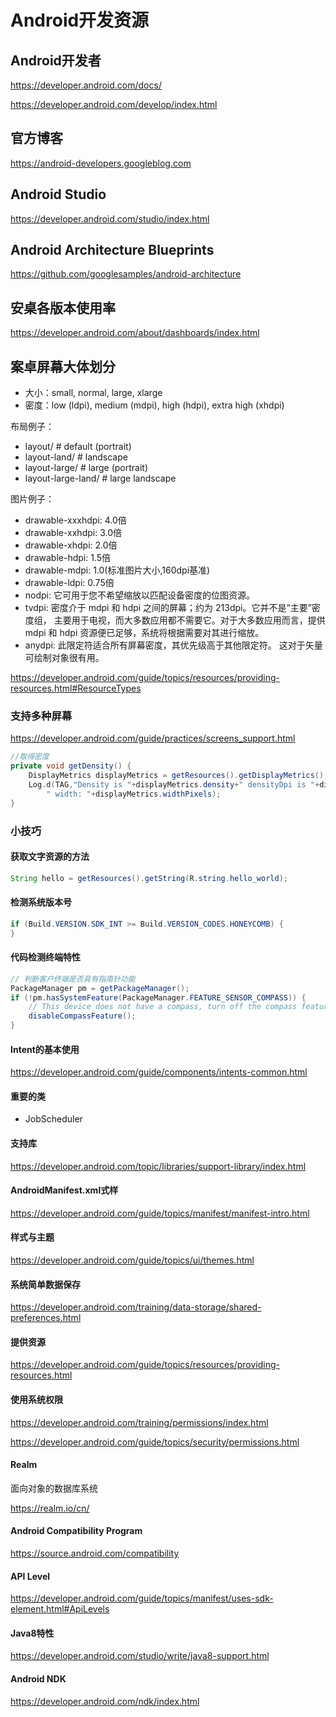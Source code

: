 Android开发资源
===============

## Android开发者

https://developer.android.com/docs/

https://developer.android.com/develop/index.html

## 官方博客

https://android-developers.googleblog.com

## Android Studio

https://developer.android.com/studio/index.html

## Android Architecture Blueprints

https://github.com/googlesamples/android-architecture

## 安桌各版本使用率

https://developer.android.com/about/dashboards/index.html

## 案卓屏幕大体划分

* 大小：small, normal, large, xlarge
* 密度：low (ldpi), medium (mdpi), high (hdpi), extra high (xhdpi)

布局例子：

* layout/              # default (portrait)
* layout-land/         # landscape
* layout-large/        # large (portrait)
* layout-large-land/   # large landscape

图片例子：

* drawable-xxxhdpi: 4.0倍
* drawable-xxhdpi:  3.0倍
* drawable-xhdpi:   2.0倍
* drawable-hdpi:    1.5倍
* drawable-mdpi:    1.0(标准图片大小,160dpi基准)
* drawable-ldpi:    0.75倍
* nodpi:  它可用于您不希望缩放以匹配设备密度的位图资源。
* tvdpi:  密度介于 mdpi 和 hdpi 之间的屏幕；约为 213dpi。它并不是“主要”密度组， 主要用于电视，而大多数应用都不需要它。对于大多数应用而言，提供 mdpi 和 hdpi 资源便已足够，系统将根据需要对其进行缩放。
* anydpi: 此限定符适合所有屏幕密度，其优先级高于其他限定符。 这对于矢量可绘制对象很有用。

https://developer.android.com/guide/topics/resources/providing-resources.html#ResourceTypes

### 支持多种屏幕

https://developer.android.com/guide/practices/screens_support.html

```java
//取得密度
private void getDensity() {
    DisplayMetrics displayMetrics = getResources().getDisplayMetrics();
    Log.d(TAG,"Density is "+displayMetrics.density+" densityDpi is "+displayMetrics.densityDpi+" height: "+displayMetrics.heightPixels+
        " width: "+displayMetrics.widthPixels);
}
```

### 小技巧

#### 获取文字资源的方法

```java
String hello = getResources().getString(R.string.hello_world);
```

#### 检测系统版本号

```java
if (Build.VERSION.SDK_INT >= Build.VERSION_CODES.HONEYCOMB) {
}
```

#### 代码检测终端特性

```java
// 判断客户终端是否具有指南针功能
PackageManager pm = getPackageManager();
if (!pm.hasSystemFeature(PackageManager.FEATURE_SENSOR_COMPASS)) {
    // This device does not have a compass, turn off the compass feature
    disableCompassFeature();
}
```

#### Intent的基本使用

https://developer.android.com/guide/components/intents-common.html

#### 重要的类

* JobScheduler

#### 支持库

https://developer.android.com/topic/libraries/support-library/index.html

#### AndroidManifest.xml式样

https://developer.android.com/guide/topics/manifest/manifest-intro.html

#### 样式与主题

https://developer.android.com/guide/topics/ui/themes.html

#### 系统简单数据保存

https://developer.android.com/training/data-storage/shared-preferences.html

#### 提供资源

https://developer.android.com/guide/topics/resources/providing-resources.html

#### 使用系统权限

https://developer.android.com/training/permissions/index.html

https://developer.android.com/guide/topics/security/permissions.html

#### Realm

面向对象的数据库系统

https://realm.io/cn/

#### Android Compatibility Program

https://source.android.com/compatibility

#### API Level

https://developer.android.com/guide/topics/manifest/uses-sdk-element.html#ApiLevels

#### Java8特性

https://developer.android.com/studio/write/java8-support.html

#### Android NDK

https://developer.android.com/ndk/index.html

